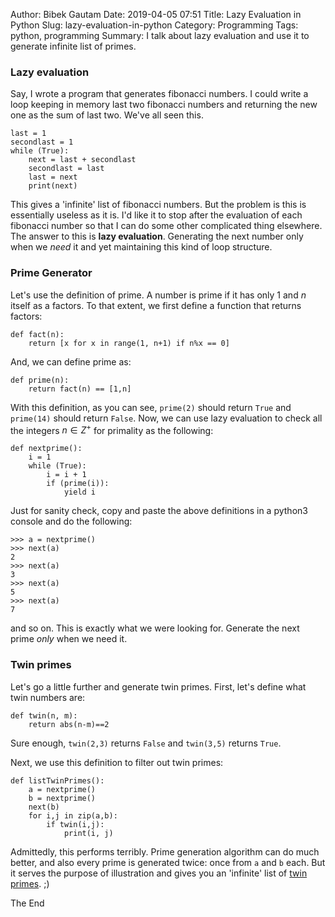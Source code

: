 Author: Bibek Gautam
Date: 2019-04-05 07:51
Title: Lazy Evaluation in Python
Slug: lazy-evaluation-in-python
Category: Programming
Tags: python, programming
Summary: I talk about lazy evaluation and use it to generate infinite list of primes.

### Lazy evaluation
Say, I wrote a program that generates fibonacci numbers. I could write a loop keeping in memory last
two fibonacci numbers and returning the new one as the sum of last two. We've all seen this.
```python3
last = 1
secondlast = 1
while (True):
    next = last + secondlast
    secondlast = last
    last = next
    print(next)
```

This gives a 'infinite' list of fibonacci numbers. But the problem is this is essentially useless as it is.
I'd like it to stop after the evaluation of each fibonacci number so that I can do some other complicated thing elsewhere.  
The answer to this is **lazy evaluation**. Generating the next number only when we *need* it
and yet maintaining this kind of loop structure.

### Prime Generator
Let's use the definition of prime. A number is prime if it has only
$1$ and $n$ itself as a factors. To that extent, we first define a function that returns
factors:
```python3
def fact(n):
    return [x for x in range(1, n+1) if n%x == 0]
```
And, we can define prime as:

```python3
def prime(n):
    return fact(n) == [1,n]
```

With this definition, as you can see, `prime(2)` should return `True` and `prime(14)` should return `False`. Now, we can use lazy evaluation to check all the integers $n \in Z ^+$ for primality as the following:

```python3
def nextprime():
    i = 1
    while (True):
        i = i + 1
        if (prime(i)):
            yield i
```

Just for sanity check, copy and paste the above definitions in a python3 console and do the
following:
```python3
>>> a = nextprime()
>>> next(a)
2
>>> next(a)
3
>>> next(a)
5
>>> next(a)
7
```
and so on. This is exactly what we were looking for. Generate the next prime *only* when we need it.

### Twin primes
Let's go a little further and generate twin primes. First, let's define what twin numbers are:
```python3
def twin(n, m):
    return abs(n-m)==2
```
Sure enough, `twin(2,3)` returns `False` and `twin(3,5)` returns `True`.

Next, we use this definition to filter out twin primes:
```python3
def listTwinPrimes():
    a = nextprime()
    b = nextprime()
    next(b)
    for i,j in zip(a,b):
        if twin(i,j):
            print(i, j)
```

Admittedly, this performs terribly. Prime generation algorithm can do much better, and also every
prime is generated twice: once from `a` and `b` each. But it serves the purpose of illustration and gives you an 'infinite'
list of [twin primes](https://en.wikipedia.org/wiki/Twin_prime#History).  ;)

The End

